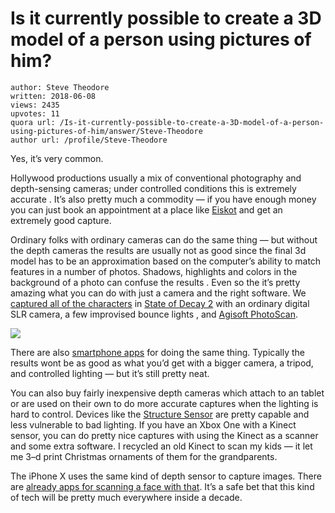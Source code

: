 # Is it currently possible to create a 3D model of a person using pictures of him?

	author: Steve Theodore
	written: 2018-06-08
	views: 2435
	upvotes: 11
	quora url: /Is-it-currently-possible-to-create-a-3D-model-of-a-person-using-pictures-of-him/answer/Steve-Theodore
	author url: /profile/Steve-Theodore


Yes, it’s very common.

Hollywood productions usually a mix of conventional photography and depth-sensing cameras; under controlled conditions this is extremely accurate . It’s also pretty much a commodity — if you have enough money you can just book an appointment at a place like [Eiskot](https://www.eisko.com/index.html) and get an extremely good capture.

Ordinary folks with ordinary cameras can do the same thing — but without the depth cameras the results are usually not as good since the final 3d model has to be an approximation based on the computer’s ability to match features in a number of photos. Shadows, highlights and colors in the background of a photo can confuse the results . Even so the it’s pretty amazing what you can do with just a camera and the right software. We [captured all of the characters](https://undeadlabs.com/2016/08/news/get-your-head-in-the-game/) in [State of Decay 2](https://www.stateofdecay.com/age-gate/?r=%2F) with an ordinary digital SLR camera, a few improvised bounce lights , and [Agisoft PhotoScan](http://www.agisoft.com/).

![](https://qph.fs.quoracdn.net/main-qimg-57cbe0f44db61d6b845ae7fbe1b86155)

There are also [smartphone apps](https://www.aniwaa.com/best-3d-scanning-apps-smartphones/) for doing the same thing. Typically the results wont be as good as what you’d get with a bigger camera, a tripod, and controlled lighting — but it’s still pretty neat.

You can also buy fairly inexpensive depth cameras which attach to an tablet or are used on their own to do more accurate captures when the lighting is hard to control. Devices like the [Structure Sensor](https://structure.io/) are pretty capable and less vulnerable to bad lighting. If you have an Xbox One with a Kinect sensor, you can do pretty nice captures with using the Kinect as a scanner and some extra software. I recycled an old Kinect to scan my kids — it let me 3–d print Christmas ornaments of them for the grandparents.



The iPhone X uses the same kind of depth sensor to capture images. There are [already apps for scanning a face with that](https://3dscanexpert.com/3d-scan-your-face-with-the-iphone-x-and-bellus3d-app/). It’s a safe bet that this kind of tech will be pretty much everywhere inside a decade.

